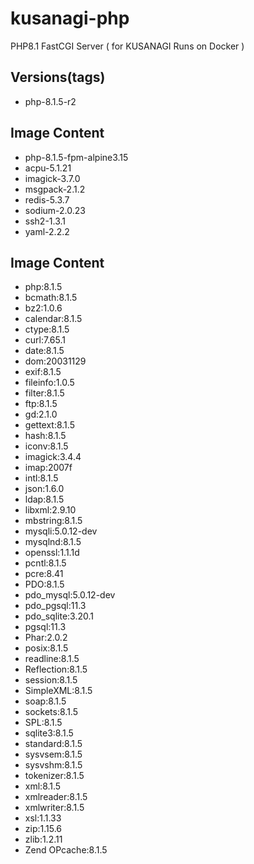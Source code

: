 # kusanagi-php
PHP8.1 FastCGI Server ( for KUSANAGI Runs on Docker )

## Versions(tags)
- php-8.1.5-r2

## Image Content
- php-8.1.5-fpm-alpine3.15
- acpu-5.1.21
- imagick-3.7.0
- msgpack-2.1.2
- redis-5.3.7
- sodium-2.0.23
- ssh2-1.3.1
- yaml-2.2.2

## Image Content
- php:8.1.5
- bcmath:8.1.5
- bz2:1.0.6
- calendar:8.1.5
- ctype:8.1.5
- curl:7.65.1
- date:8.1.5
- dom:20031129
- exif:8.1.5
- fileinfo:1.0.5
- filter:8.1.5
- ftp:8.1.5
- gd:2.1.0
- gettext:8.1.5
- hash:8.1.5
- iconv:8.1.5
- imagick:3.4.4
- imap:2007f
- intl:8.1.5
- json:1.6.0
- ldap:8.1.5
- libxml:2.9.10
- mbstring:8.1.5
- mysqli:5.0.12-dev
- mysqlnd:8.1.5
- openssl:1.1.1d
- pcntl:8.1.5
- pcre:8.41
- PDO:8.1.5
- pdo_mysql:5.0.12-dev
- pdo_pgsql:11.3
- pdo_sqlite:3.20.1
- pgsql:11.3
- Phar:2.0.2
- posix:8.1.5
- readline:8.1.5
- Reflection:8.1.5
- session:8.1.5
- SimpleXML:8.1.5
- soap:8.1.5
- sockets:8.1.5
- SPL:8.1.5
- sqlite3:8.1.5
- standard:8.1.5
- sysvsem:8.1.5
- sysvshm:8.1.5
- tokenizer:8.1.5
- xml:8.1.5
- xmlreader:8.1.5
- xmlwriter:8.1.5
- xsl:1.1.33
- zip:1.15.6
- zlib:1.2.11
- Zend OPcache:8.1.5

